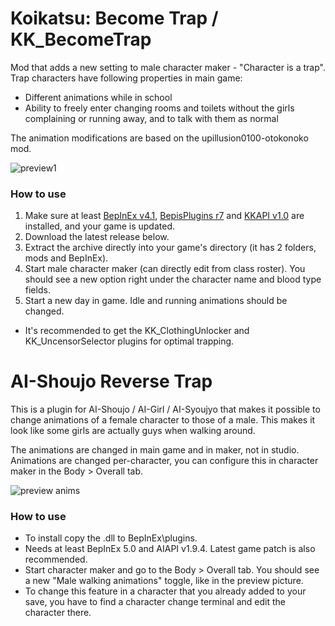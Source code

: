
# Koikatsu: Become Trap / KK_BecomeTrap
Mod that adds a new setting to male character maker - "Character is a trap". Trap characters have following properties in main game:
- Different animations while in school
- Ability to freely enter changing rooms and toilets without the girls complaining or running away, and to talk with them as normal

The animation modifications are based on the upillusion0100-otokonoko mod.

![preview1](https://user-images.githubusercontent.com/39247311/52436311-49435300-2b14-11e9-82cd-673f41834c11.png)

### How to use
1. Make sure at least [BepInEx v4.1](https://github.com/BepInEx/BepInEx), [BepisPlugins r7](https://github.com/bbepis/BepisPlugins) and [KKAPI v1.0](https://github.com/ManlyMarco/KKAPI) are installed, and your game is updated.
2. Download the latest release below.
3. Extract the archive directly into your game's directory (it has 2 folders, mods and BepInEx).
4. Start male character maker (can directly edit from class roster). You should see a new option right under the character name and blood type fields.
5. Start a new day in game. Idle and running animations should be changed.
- It's recommended to get the KK_ClothingUnlocker and  KK_UncensorSelector plugins for optimal trapping.

# AI-Shoujo Reverse Trap
This is a plugin for AI-Shoujo / AI-Girl / AI-Syoujyo that makes it possible to change animations of a female character to those of a male. This makes it look like some girls are actually guys when walking around.

The animations are changed in main game and in maker, not in studio. Animations are changed per-character, you can configure this in character maker in the Body > Overall tab.

![preview anims](https://user-images.githubusercontent.com/39247311/68995870-e5b03800-0892-11ea-8cde-abacdb327427.PNG)

### How to use
- To install copy the .dll to BepInEx\plugins.
- Needs at least BepInEx 5.0 and AIAPI v1.9.4. Latest game patch is also recommended.
- Start character maker and go to the Body > Overall tab. You should see a new "Male walking animations" toggle, like in the preview picture.
- To change this feature in a character that you already added to your save, you have to find a character change terminal and edit the character there.
